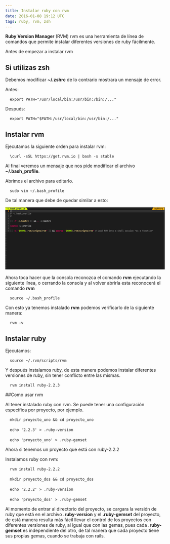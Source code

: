 ```yaml
---
title: Instalar ruby con rvm
date: 2016-01-08 19:12 UTC
tags: ruby, rvm, zsh
---
```


 **Ruby Version Manager** (RVM) rvm es una herramienta de línea de comandos que permite instalar diferentes versiones de ruby fácilmente. 

Antes de empezar a instalar rvm   

## Si utilizas zsh 

Debemos modificar **~/.zshrc** de lo contrario mostrara un mensaje de error.

Antes: 

```
  export PATH="/usr/local/bin:/usr/bin:/bin:/..." 
```

Después: 

```
  export PATH="$PATH:/usr/local/bin:/usr/bin:/..." 
```

## Instalar rvm 

Ejecutamos la siguiente orden para instalar rvm:

```
  \curl -sSL https://get.rvm.io | bash -s stable 
```

Al final veremos un mensaje que nos pide modificar el archivo **~/.bash_profile**.  

Abrimos el archivo para editarlo. 

```
  sudo vim ~/.bash_profile 
```

De tal manera que debe de quedar similar a esto: 

![bash_profile](./images/rvm/bash_profile.png) 

Ahora toca hacer que la consola reconozca el comando **rvm** ejecutando la siguiente línea, o cerrando la consola y al volver abrirla esta reconocerá el comando **rvm**

```
  source ~/.bash_profile 
```

Con esto ya tenemos instalado **rvm** podemos verificarlo de la siguiente manera: 

```
  rvm -v 
```

## Instalar ruby 

Ejecutamos: 

```
  source ~/.rvm/scripts/rvm 
```

Y después instalamos  ruby, de esta manera podemos instalar diferentes versiones de ruby, sin tener conflicto entre las mismas. 

```
  rvm install ruby-2.2.3 
```

##Como usar rvm 

Al tener instalado ruby con rvm. Se puede tener una configuración especifica por proyecto, por ejemplo. 

```
  mkdir proyecto_uno && cd proyecto_uno 

  echo '2.2.3' > .ruby-version 

  echo 'proyecto_uno' > .ruby-gemset 
```

Ahora si tenemos un proyecto que está con ruby-2.2.2 

Instalamos ruby con rvm: 

```
  rvm install ruby-2.2.2 

  mkdir proyecto_dos && cd proyecto_dos 

  echo '2.2.2' > .ruby-version 

  echo 'proyecto_dos' > .ruby-gemset
```

Al momento de entrar al directorio del proyecto, se cargara la versión de ruby que está en el archivo **.ruby-version** y el **.ruby-gemset** del proyecto, de está manera resulta más fácil llevar el control de los proyectos con diferentes versiones de ruby, al igual que con las gemas, pues cada **.ruby-gemset** es independiente del otro, de tal manera que cada proyecto tiene sus propias gemas, cuando se trabaja con rails.


